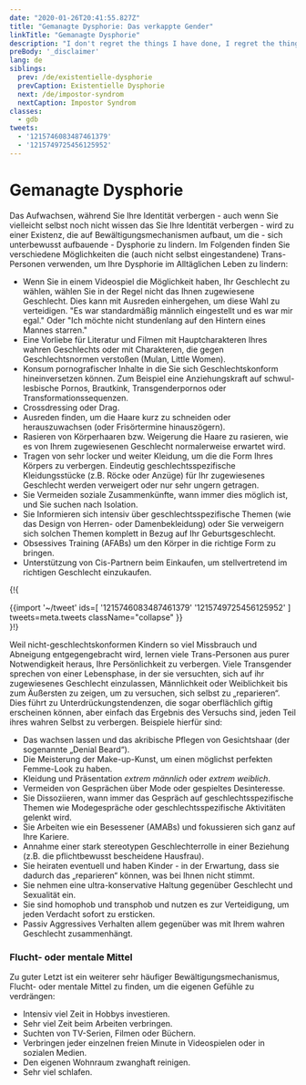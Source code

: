 ```yaml
---
date: "2020-01-26T20:41:55.827Z"
title: "Gemanagte Dysphorie: Das verkappte Gender"
linkTitle: "Gemanagte Dysphorie"
description: "I don't regret the things I have done, I regret the things I didn't do when I had the chance."
preBody: '_disclaimer'
lang: de
siblings:
  prev: /de/existentielle-dysphorie
  prevCaption: Existentielle Dysphorie
  next: /de/impostor-syndrom
  nextCaption: Impostor Syndrom
classes:
  - gdb
tweets:
  - '1215746083487461379'
  - '1215749725456125952'
---
```


# Gemanagte Dysphorie

Das Aufwachsen, während Sie Ihre Identität verbergen - auch wenn Sie vielleicht selbst noch nicht wissen das Sie Ihre Identität verbergen - wird zu einer Existenz, die auf Bewältigungsmechanismen aufbaut, um die - sich unterbewusst aufbauende - Dysphorie zu lindern. Im Folgenden finden Sie verschiedene Möglichkeiten die (auch nicht selbst eingestandene) Trans-Personen verwenden, um Ihre Dysphorie im Alltäglichen Leben zu lindern:

- Wenn Sie in einem Videospiel die Möglichkeit haben, Ihr Geschlecht zu wählen, wählen Sie in der Regel nicht das Ihnen zugewiesene Geschlecht. Dies kann mit Ausreden einhergehen, um diese Wahl zu verteidigen. "Es war standardmäßig männlich eingestellt und es war mir egal." Oder "Ich möchte nicht stundenlang auf den Hintern eines Mannes starren."
- Eine Vorliebe für Literatur und Filmen mit Hauptcharakteren Ihres wahren Geschlechts oder mit Charakteren, die gegen Geschlechtsnormen verstoßen (Mulan, Little Women).
- Konsum pornografischer Inhalte in die Sie sich Geschlechtskonform hineinversetzen können. Zum Beispiel eine Anziehungskraft auf schwul-lesbische Pornos, Brautkink, Transgenderpornos oder Transformationssequenzen.
- Crossdressing oder Drag.
- Ausreden finden, um die Haare kurz zu schneiden oder herauszuwachsen (oder Frisörtermine hinauszögern).
- Rasieren von Körperhaaren bzw. Weigerung die Haare zu rasieren, wie es von Ihrem zugewiesenen Geschlecht normalerweise erwartet wird.
- Tragen von sehr locker und weiter Kleidung, um die die Form Ihres Körpers zu verbergen. Eindeutig geschlechtsspezifische Kleidungsstücke (z.B. Röcke oder Anzüge) für Ihr zugewiesenes Geschlecht werden verweigert oder nur sehr ungern getragen.
- Sie Vermeiden soziale Zusammenkünfte, wann immer dies möglich ist, und Sie suchen nach Isolation.
- Sie Informieren sich intensiv über geschlechtsspezifische Themen (wie das Design von Herren- oder Damenbekleidung) oder Sie verweigern sich solchen Themen komplett in Bezug auf Ihr Geburtsgeschlecht.
- Obsessives Training (AFABs) um den Körper in die richtige Form zu bringen.
- Unterstützung von Cis-Partnern beim Einkaufen, um stellvertretend im richtigen Geschlecht einzukaufen.

{!{ <div class="gutter">{{import '~/tweet' ids=[
  '1215746083487461379'
  '1215749725456125952'
] tweets=meta.tweets className="collapse" }}</div> }!}

Weil nicht-geschlechtskonformen Kindern so viel Missbrauch und Abneigung entgegengebracht wird, lernen viele Trans-Personen aus purer Notwendigkeit heraus, Ihre Persönlichkeit zu verbergen. Viele Transgender sprechen von einer Lebensphase, in der sie versuchten, sich auf ihr zugewiesenes Geschlecht einzulassen, Männlichkeit oder Weiblichkeit bis zum Äußersten zu zeigen, um zu versuchen, sich selbst zu „reparieren“. Dies führt zu Unterdrückungstendenzen, die sogar oberflächlich giftig erscheinen können, aber einfach das Ergebnis des Versuchs sind, jeden Teil ihres wahren Selbst zu verbergen. Beispiele hierfür sind:

- Das wachsen lassen und das akribische Pflegen von Gesichtshaar (der sogenannte „Denial Beard“).
- Die Meisterung der Make-up-Kunst, um einen möglichst perfekten Femme-Look zu haben.
- Kleidung und Präsentation *extrem männlich* oder *extrem weiblich*.
- Vermeiden von Gesprächen über Mode oder gespieltes Desinteresse. 
- Sie Dissoziieren, wann immer das Gespräch auf geschlechtsspezifische Themen wie Modegespräche oder geschlechtsspezifische Aktivitäten gelenkt wird.
- Sie Arbeiten wie ein Besessener (AMABs) und fokussieren sich ganz auf Ihre Kariere.
- Annahme einer stark stereotypen Geschlechterrolle in einer Beziehung (z.B. die pflichtbewusst bescheidene Hausfrau).
- Sie heiraten eventuell und haben Kinder - in der Erwartung, dass sie dadurch das „reparieren“ können, was bei Ihnen nicht stimmt.
- Sie nehmen eine ultra-konservative Haltung gegenüber Geschlecht und Sexualität ein.
- Sie sind homophob und transphob und nutzen es zur Verteidigung, um jeden Verdacht sofort zu ersticken.
- Passiv Aggressives Verhalten allem gegenüber was mit Ihrem wahren Geschlecht zusammenhängt.

### Flucht- oder mentale Mittel

Zu guter Letzt ist ein weiterer sehr häufiger Bewältigungsmechanismus, Flucht- oder mentale Mittel zu finden, um die eigenen Gefühle zu verdrängen:

- Intensiv viel Zeit in Hobbys investieren.
- Sehr viel Zeit beim Arbeiten verbringen.
- Suchten von TV-Serien, Filmen oder Büchern.
- Verbringen jeder einzelnen freien Minute in Videospielen oder in sozialen Medien.
- Den eigenen Wohnraum zwanghaft reinigen.
- Sehr viel schlafen.
